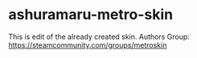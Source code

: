 # ashuramaru-metro-skin

This is edit of the already created skin.
Authors Group: <a href="https://steamcommunity.com/groups/metroskin">https://steamcommunity.com/groups/metroskin</a>
